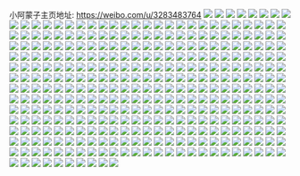小阿蒙子主页地址: https://weibo.com/u/3283483764 
![](https://wx4.sinaimg.cn/mw2000/c3b5fc74gy1h95cw5jalzj20u01407e3.jpg) 
![](https://wx4.sinaimg.cn/mw2000/c3b5fc74gy1h8nd0ggeprj23402c07wj.jpg) 
![](https://wx4.sinaimg.cn/mw2000/c3b5fc74gy1h8nd0i4v6vj23402c0npe.jpg) 
![](https://wx4.sinaimg.cn/mw2000/c3b5fc74gy1h7pniyn1p0j21400u049x.jpg) 
![](https://wx4.sinaimg.cn/mw2000/c3b5fc74gy1h7pnizhortj21400u0q9z.jpg) 
![](https://wx4.sinaimg.cn/mw2000/c3b5fc74gy1h7pnj07nvzj21400u0qak.jpg) 
![](https://wx4.sinaimg.cn/mw2000/c3b5fc74gy1h7pnj1kkmoj20u0140q9y.jpg) 
![](https://wx4.sinaimg.cn/mw2000/c3b5fc74gy1h7pnj284xoj21400u0tej.jpg) 
![](https://wx4.sinaimg.cn/mw2000/c3b5fc74gy1h7pnj2txwuj21400u0wkz.jpg) 
![](https://wx4.sinaimg.cn/mw2000/c3b5fc74gy1h7pnj3hgcfj21400u00yx.jpg) 
![](https://wx4.sinaimg.cn/mw2000/c3b5fc74gy1h7pnj46kcqj21400u0dmj.jpg) 
![](https://wx4.sinaimg.cn/mw2000/c3b5fc74gy1h7pnj4xolhj20u014048a.jpg) 
![](https://wx4.sinaimg.cn/mw2000/c3b5fc74gy1gyrdhynlhbj22c02c0b2a.jpg) 
![](https://wx4.sinaimg.cn/mw2000/c3b5fc74gy1gyrdi0s96vj22bs2bs4qq.jpg) 
![](https://wx4.sinaimg.cn/mw2000/003Ada7ygy1gvkudmrw0aj61920u07cv02.jpg) 
![](https://wx4.sinaimg.cn/mw2000/003Ada7ygy1gvkudnd9a6j60u0194wq502.jpg) 
![](https://wx4.sinaimg.cn/mw2000/003Ada7ygy1gvkudoc2uyj61940u0dvn02.jpg) 
![](https://wx4.sinaimg.cn/mw2000/003Ada7ygy1gvkudnsw44j61940u0n4y02.jpg) 
![](https://wx4.sinaimg.cn/mw2000/003Ada7ygy1gvkudoqc3pj60u0194agg02.jpg) 
![](https://wx4.sinaimg.cn/mw2000/003Ada7ygy1gvkudlxdskj60u0194ti902.jpg) 
![](https://wx4.sinaimg.cn/mw2000/003Ada7ygy1gvkudp2ycgj61920u011y02.jpg) 
![](https://wx4.sinaimg.cn/mw2000/003Ada7ygy1gvkudpkxuyj60u01a414i02.jpg) 
![](https://wx4.sinaimg.cn/mw2000/003Ada7ygy1gvkudq164uj60u019210o02.jpg) 
![](https://wx4.sinaimg.cn/mw2000/003Ada7ygy1guw83mrw5zj62c02c04qq02.jpg) 
![](https://wx4.sinaimg.cn/mw2000/003Ada7ygy1guw83okon0j62c02c0x6p02.jpg) 
![](https://wx4.sinaimg.cn/mw2000/003Ada7ygy1guw83qbcnuj62c02c04qq02.jpg) 
![](https://wx4.sinaimg.cn/mw2000/003Ada7ygy1guw83rvr05j62c02c01ky02.jpg) 
![](https://wx4.sinaimg.cn/mw2000/c3b5fc74gy1grzlgkqmnjj23402c0x6p.jpg) 
![](https://wx4.sinaimg.cn/mw2000/c3b5fc74gy1gqp6ca1ifuj20tz0nstbe.jpg) 
![](https://wx4.sinaimg.cn/mw2000/c3b5fc74gy1gp91kvagmoj20mu0ve4an.jpg) 
![](https://wx4.sinaimg.cn/mw2000/c3b5fc74ly1gosnx53eq7j22c02c0b29.jpg) 
![](https://wx4.sinaimg.cn/mw2000/c3b5fc74ly1gosnx8039mj22c02c0e81.jpg) 
![](https://wx4.sinaimg.cn/mw2000/c3b5fc74ly1gosnx9j5w5j22c02c07wh.jpg) 
![](https://wx4.sinaimg.cn/mw2000/c3b5fc74ly1gorxivcitgj21sc2dskjm.jpg) 
![](https://wx4.sinaimg.cn/mw2000/c3b5fc74ly1gorxitxs17j22ds1scqv5.jpg) 
![](https://wx4.sinaimg.cn/mw2000/c3b5fc74ly1gob5wirbb8j20u01400wi.jpg) 
![](https://wx4.sinaimg.cn/mw2000/c3b5fc74ly1gob5wjj49wj20u0140tg6.jpg) 
![](https://wx4.sinaimg.cn/mw2000/c3b5fc74ly1goah04zz1bj21o02801kx.jpg) 
![](https://wx4.sinaimg.cn/mw2000/c3b5fc74ly1gkoruspytzj22c02c04qp.jpg) 
![](https://wx4.sinaimg.cn/mw2000/c3b5fc74ly1gknwn2pwqdj22c0340b29.jpg) 
![](https://wx4.sinaimg.cn/mw2000/c3b5fc74ly1gknwn4xkbij22c0340e81.jpg) 
![](https://wx4.sinaimg.cn/mw2000/c3b5fc74ly1gknwn0ww24j22c02c07wh.jpg) 
![](https://wx4.sinaimg.cn/mw2000/c3b5fc74ly1gknwn6spfrj22c02c0hc6.jpg) 
![](https://wx4.sinaimg.cn/mw2000/c3b5fc74ly1gjw7dhm78oj20u013znby.jpg) 
![](https://wx4.sinaimg.cn/mw2000/c3b5fc74ly1gjw7dimppuj20u013zgym.jpg) 
![](https://wx4.sinaimg.cn/mw2000/c3b5fc74ly1gjw7dkeqf2j20u013zar3.jpg) 
![](https://wx4.sinaimg.cn/mw2000/c3b5fc74ly1gjw7dlmzrfj20u0140wr6.jpg) 
![](https://wx4.sinaimg.cn/mw2000/c3b5fc74ly1gjw7dnjqcyj20u0140qny.jpg) 
![](https://wx4.sinaimg.cn/mw2000/c3b5fc74ly1gjw7dgmkgej20u0140dts.jpg) 
![](https://wx4.sinaimg.cn/mw2000/c3b5fc74gy1gjv3bya636j20u00p6tgo.jpg) 
![](https://wx4.sinaimg.cn/mw2000/c3b5fc74gy1gjv3byvmazj20qo0vfahf.jpg) 
![](https://wx4.sinaimg.cn/mw2000/c3b5fc74gy1gjv3bzoagyj20qo0v246v.jpg) 
![](https://wx4.sinaimg.cn/mw2000/c3b5fc74gy1gjv3bxkjjcj20tk0zjnao.jpg) 
![](https://wx4.sinaimg.cn/mw2000/c3b5fc74gy1gjv3c0ped3j20u00ztwpo.jpg) 
![](https://wx4.sinaimg.cn/mw2000/c3b5fc74gy1gjv3c1miluj20r00m4jxn.jpg) 
![](https://wx4.sinaimg.cn/mw2000/c3b5fc74gy1gjv3c2a8ddj20tz0i377t.jpg) 
![](https://wx4.sinaimg.cn/mw2000/c3b5fc74gy1gjv3c38syfj20u00u0do5.jpg) 
![](https://wx4.sinaimg.cn/mw2000/c3b5fc74gy1gjv3c4bop9j20u014017p.jpg) 
![](https://wx4.sinaimg.cn/mw2000/c3b5fc74ly1gjtz6bn8z9j20rs26fkjl.jpg) 
![](https://wx4.sinaimg.cn/mw2000/c3b5fc74ly1gjtz6cxoj4j20rs1xge81.jpg) 
![](https://wx4.sinaimg.cn/mw2000/c3b5fc74ly1gjtz6e9fpkj20rs2tvnpd.jpg) 
![](https://wx4.sinaimg.cn/mw2000/c3b5fc74ly1gjtz6gpo4ij20g0340e81.jpg) 
![](https://wx4.sinaimg.cn/mw2000/c3b5fc74ly1gjtz6a6ar1j23402c0e86.jpg) 
![](https://wx4.sinaimg.cn/mw2000/c3b5fc74ly1gjtz6l98yvj21o0280hdu.jpg) 
![](https://wx4.sinaimg.cn/mw2000/c3b5fc74ly1gjtz6muvjcj21ju1ple81.jpg) 
![](https://wx4.sinaimg.cn/mw2000/c3b5fc74ly1gjtz6q0gdtj22c02c0b2c.jpg) 
![](https://wx4.sinaimg.cn/mw2000/c3b5fc74ly1gjtz6uxwpvj23402c07wl.jpg) 
![](https://wx4.sinaimg.cn/mw2000/c3b5fc74ly1gjtz6wvrroj23402c0hdt.jpg) 
![](https://wx4.sinaimg.cn/mw2000/c3b5fc74ly1gjhz0kfoagj22c02c0npe.jpg) 
![](https://wx4.sinaimg.cn/mw2000/c3b5fc74ly1gjhz0m0a9xj23402c0hdv.jpg) 
![](https://wx4.sinaimg.cn/mw2000/c3b5fc74ly1gjhz0nrw5fj23402c0b2a.jpg) 
![](https://wx4.sinaimg.cn/mw2000/c3b5fc74ly1gjhz0iwrjhj22c02c07wh.jpg) 
![](https://wx4.sinaimg.cn/mw2000/c3b5fc74ly1gihatwvr7vj20rs3d7hdt.jpg) 
![](https://wx4.sinaimg.cn/mw2000/c3b5fc74ly1gihatvrvfvj20rs2w6kjl.jpg) 
![](https://wx4.sinaimg.cn/mw2000/c3b5fc74ly1gig3qya1vzj22c02c0u0y.jpg) 
![](https://wx4.sinaimg.cn/mw2000/c3b5fc74ly1gig3qvrtacj22c0340hdx.jpg) 
![](https://wx4.sinaimg.cn/mw2000/c3b5fc74ly1gig3qywsi3j20xq0u0nfh.jpg) 
![](https://wx4.sinaimg.cn/mw2000/c3b5fc74ly1gig3qztnq1j22c02c01kx.jpg) 
![](https://wx4.sinaimg.cn/mw2000/c3b5fc74ly1gig3r1q89dj23402c0kjn.jpg) 
![](https://wx4.sinaimg.cn/mw2000/c3b5fc74ly1gig3r3faqbj23402c0hdv.jpg) 
![](https://wx4.sinaimg.cn/mw2000/c3b5fc74ly1gig3ca4i8kj20rl0w2gv0.jpg) 
![](https://wx4.sinaimg.cn/mw2000/c3b5fc74ly1gig3calntrj20uw0lodnx.jpg) 
![](https://wx4.sinaimg.cn/mw2000/c3b5fc74ly1gig3c9qziuj20sm0tdn4h.jpg) 
![](https://wx4.sinaimg.cn/mw2000/c3b5fc74ly1gig3cc4pr6j22c02c04qp.jpg) 
![](https://wx4.sinaimg.cn/mw2000/c3b5fc74gy1gi972ovd8mj20u00u011e.jpg) 
![](https://wx4.sinaimg.cn/mw2000/c3b5fc74gy1gi972pu5r0j20u00u0dn7.jpg) 
![](https://wx4.sinaimg.cn/mw2000/c3b5fc74gy1gi972qgcqkj20u00u0qd9.jpg) 
![](https://wx4.sinaimg.cn/mw2000/c3b5fc74gy1gi972r709nj20u0140dz5.jpg) 
![](https://wx4.sinaimg.cn/mw2000/c3b5fc74gy1gi972rquwbj20u0140dn3.jpg) 
![](https://wx4.sinaimg.cn/mw2000/c3b5fc74gy1gi972s9grpj21400u0nb2.jpg) 
![](https://wx4.sinaimg.cn/mw2000/c3b5fc74gy1gi972t31apj20u0140k35.jpg) 
![](https://wx4.sinaimg.cn/mw2000/c3b5fc74gy1gi972ny3utj20u00u044e.jpg) 
![](https://wx4.sinaimg.cn/mw2000/c3b5fc74gy1gi972tugj3j20u01404bf.jpg) 
![](https://wx4.sinaimg.cn/mw2000/c3b5fc74ly1gi40061f10j22c02c07wi.jpg) 
![](https://wx4.sinaimg.cn/mw2000/c3b5fc74ly1gi3hofalh7j20u00zvdn4.jpg) 
![](https://wx4.sinaimg.cn/mw2000/c3b5fc74ly1gi3hofor4yj20u00ztk0e.jpg) 
![](https://wx4.sinaimg.cn/mw2000/c3b5fc74ly1gi3hog3s9hj21400u0jyq.jpg) 
![](https://wx4.sinaimg.cn/mw2000/c3b5fc74ly1gi3hoctxpjj23402c07wi.jpg) 
![](https://wx4.sinaimg.cn/mw2000/c3b5fc74ly1gi3hojalzsj22yo1o0x6p.jpg) 
![](https://wx4.sinaimg.cn/mw2000/c3b5fc74ly1gi3hoha4wij20u0106dq4.jpg) 
![](https://wx4.sinaimg.cn/mw2000/c3b5fc74ly1gi3hot1t3rj21o01o0npd.jpg) 
![](https://wx4.sinaimg.cn/mw2000/c3b5fc74ly1gi3hotl6ftj20td0o5ag3.jpg) 
![](https://wx4.sinaimg.cn/mw2000/c3b5fc74ly1gi3hos0sf8j20u00q17ax.jpg) 
![](https://wx4.sinaimg.cn/mw2000/c3b5fc74ly1ggt0m181xaj20u00u010i.jpg) 
![](https://wx4.sinaimg.cn/mw2000/c3b5fc74ly1ggt0m0p630j20u00u0qa1.jpg) 
![](https://wx4.sinaimg.cn/mw2000/c3b5fc74ly1gfyljqtx5oj22c02c04qp.jpg) 
![](https://wx4.sinaimg.cn/mw2000/c3b5fc74ly1gfyljt1274j22c02c0x6p.jpg) 
![](https://wx4.sinaimg.cn/mw2000/c3b5fc74ly1gfyljtuu53j216o1kw7wh.jpg) 
![](https://wx4.sinaimg.cn/mw2000/c3b5fc74ly1gfyljpeg9gj22c02c07s1.jpg) 
![](https://wx4.sinaimg.cn/mw2000/c3b5fc74ly1gfs7q1ciraj22c02c01kz.jpg) 
![](https://wx4.sinaimg.cn/mw2000/c3b5fc74ly1gfs7pzp7cnj22c02c0qv6.jpg) 
![](https://wx4.sinaimg.cn/mw2000/c3b5fc74ly1gevwdpv45jj22c02c0b2a.jpg) 
![](https://wx4.sinaimg.cn/mw2000/c3b5fc74ly1gevwdxa890j21kw16ob29.jpg) 
![](https://wx4.sinaimg.cn/mw2000/c3b5fc74ly1gei2e4isp3j23402c07wj.jpg) 
![](https://wx4.sinaimg.cn/mw2000/c3b5fc74gy1geekb460nfj21400u0gta.jpg) 
![](https://wx4.sinaimg.cn/mw2000/c3b5fc74gy1geekbz35i8j21400u00x1.jpg) 
![](https://wx4.sinaimg.cn/mw2000/c3b5fc74gy1geekc0b9oxj20u00u0n5o.jpg) 
![](https://wx4.sinaimg.cn/mw2000/c3b5fc74gy1geekc18qemj21400u0ae7.jpg) 
![](https://wx4.sinaimg.cn/mw2000/c3b5fc74gy1geekc33qd9j20u0140qgh.jpg) 
![](https://wx4.sinaimg.cn/mw2000/c3b5fc74gy1geekc4p7abj21400u0alv.jpg) 
![](https://wx4.sinaimg.cn/mw2000/c3b5fc74ly1ge44ai33mjj216o1kw7wh.jpg) 
![](https://wx4.sinaimg.cn/mw2000/c3b5fc74ly1ge44ahdwg8j216o1kw7wh.jpg) 
![](https://wx4.sinaimg.cn/mw2000/c3b5fc74ly1ge44aj7w3tj216o1kw4qp.jpg) 
![](https://wx4.sinaimg.cn/mw2000/c3b5fc74ly1gcjavmur2yj22c0340x6q.jpg) 
![](https://wx4.sinaimg.cn/mw2000/c3b5fc74gy1gca4cwgz86j20u00u0wo0.jpg) 
![](https://wx4.sinaimg.cn/mw2000/c3b5fc74gy1gbyip32t4uj22c02c0qv5.jpg) 
![](https://wx4.sinaimg.cn/mw2000/c3b5fc74gy1gbyip5g089j22c02c0b29.jpg) 
![](https://wx4.sinaimg.cn/mw2000/c3b5fc74gy1gbwxgk76xrj21o0280npe.jpg) 
![](https://wx4.sinaimg.cn/mw2000/c3b5fc74gy1gbd6iyzt81j23402c0kjn.jpg) 
![](https://wx4.sinaimg.cn/mw2000/c3b5fc74ly1gaxjvjpo3jj22c02c07wj.jpg) 
![](https://wx4.sinaimg.cn/mw2000/c3b5fc74ly1gau0jwovdij20u00u0qfi.jpg) 
![](https://wx4.sinaimg.cn/mw2000/c3b5fc74ly1gabj3tyy4pj21o01o0qv5.jpg) 
![](https://wx4.sinaimg.cn/mw2000/c3b5fc74ly1g95samlxo2j22c02c04qp.jpg) 
![](https://wx4.sinaimg.cn/mw2000/c3b5fc74ly1g95saiy6ykj22c03401ky.jpg) 
![](https://wx4.sinaimg.cn/mw2000/c3b5fc74ly1g8v3b4elpaj22c0340e82.jpg) 
![](https://wx4.sinaimg.cn/mw2000/c3b5fc74ly1g8gpuoo9apj22c03401ky.jpg) 
![](https://wx4.sinaimg.cn/mw2000/c3b5fc74ly1g8gpuq5kjzj22c0340npd.jpg) 
![](https://wx4.sinaimg.cn/mw2000/c3b5fc74ly1g8gpurcwbij22c0340e82.jpg) 
![](https://wx4.sinaimg.cn/mw2000/c3b5fc74ly1g8gpuvu5zxj22c0340qv6.jpg) 
![](https://wx4.sinaimg.cn/mw2000/c3b5fc74ly1g8gpumhbv0j22c03407wi.jpg) 
![](https://wx4.sinaimg.cn/mw2000/c3b5fc74ly1g8gpuwy6ryj22c0340b29.jpg) 
![](https://wx4.sinaimg.cn/mw2000/c3b5fc74ly1g860h3l756j21f01w0wxn.jpg) 
![](https://wx4.sinaimg.cn/mw2000/c3b5fc74ly1g805yjc72yj22c03404qr.jpg) 
![](https://wx4.sinaimg.cn/mw2000/c3b5fc74ly1g7sxvwvu9uj22zf20lhdu.jpg) 
![](https://wx4.sinaimg.cn/mw2000/c3b5fc74ly1g7sxvzdpjmj22c02c07wi.jpg) 
![](https://wx4.sinaimg.cn/mw2000/c3b5fc74ly1g72dhugeu0j20y90lyqa9.jpg) 
![](https://wx4.sinaimg.cn/mw2000/c3b5fc74ly1g72dhusjyxj20u011eqbx.jpg) 
![](https://wx4.sinaimg.cn/mw2000/c3b5fc74ly1g72dhu7e5ij20yi0lcdll.jpg) 
![](https://wx4.sinaimg.cn/mw2000/c3b5fc74ly1g72dhv2j3ej20u0102adu.jpg) 
![](https://wx4.sinaimg.cn/mw2000/c3b5fc74ly1g72dhtthhkj20u0100dor.jpg) 
![](https://wx4.sinaimg.cn/mw2000/c3b5fc74ly1g72dhvb8fuj20u010cjxt.jpg) 
![](https://wx4.sinaimg.cn/mw2000/c3b5fc74ly1g6fsgfpwfxj22c02c04qq.jpg) 
![](https://wx4.sinaimg.cn/mw2000/c3b5fc74ly1g6fsgijuhoj22c02c0kjm.jpg) 
![](https://wx4.sinaimg.cn/mw2000/c3b5fc74ly1g6fsgl3hwuj22c02c0kjm.jpg) 
![](https://wx4.sinaimg.cn/mw2000/c3b5fc74ly1g6fsgnnu83j22c02c0qv6.jpg) 
![](https://wx4.sinaimg.cn/mw2000/c3b5fc74ly1g6fsgsydmgj22c02c0x6q.jpg) 
![](https://wx4.sinaimg.cn/mw2000/c3b5fc74ly1g6fsgtuya6j20rs1jkatf.jpg) 
![](https://wx4.sinaimg.cn/mw2000/c3b5fc74ly1g6fsgpw7wqj22c02c04qq.jpg) 
![](https://wx4.sinaimg.cn/mw2000/c3b5fc74ly1g6fsguhbqpj20rs11l17q.jpg) 
![](https://wx4.sinaimg.cn/mw2000/c3b5fc74ly1g6fsgx0hx8j22c02c0kjm.jpg) 
![](https://wx4.sinaimg.cn/mw2000/c3b5fc74ly1g6c6uq06bdj20u0140n5d.jpg) 
![](https://wx4.sinaimg.cn/mw2000/c3b5fc74ly1g6c6uv71y2j20u0140q7i.jpg) 
![](https://wx4.sinaimg.cn/mw2000/c3b5fc74ly1g6c6ujmij7j20u00u0n1y.jpg) 
![](https://wx4.sinaimg.cn/mw2000/c3b5fc74ly1g6c6v2qu0uj20u0140grt.jpg) 
![](https://wx4.sinaimg.cn/mw2000/c3b5fc74ly1g6c6vufn7fj20u0140qes.jpg) 
![](https://wx4.sinaimg.cn/mw2000/c3b5fc74ly1g6c6w1c398j20u00u0n1u.jpg) 
![](https://wx4.sinaimg.cn/mw2000/c3b5fc74ly1g687rl06u4j22c02c0npd.jpg) 
![](https://wx4.sinaimg.cn/mw2000/c3b5fc74ly1g5m997y3tqj22c02c0e82.jpg) 
![](https://wx4.sinaimg.cn/mw2000/c3b5fc74ly1g54a0e1zy7j23402c0hdt.jpg) 
![](https://wx4.sinaimg.cn/mw2000/c3b5fc74gy1g4hv8agwpgj21400u013z.jpg) 
![](https://wx4.sinaimg.cn/mw2000/c3b5fc74ly1g3sxxhjyr5j21400u04ad.jpg) 
![](https://wx4.sinaimg.cn/mw2000/c3b5fc74ly1g3m3o8g7q2j20sg0sgdj7.jpg) 
![](https://wx4.sinaimg.cn/mw2000/c3b5fc74ly1g0mjnaj94pj218g0xa484.jpg) 
![](https://wx4.sinaimg.cn/mw2000/c3b5fc74ly1g0k0pqi6h1j22c02c0b2a.jpg) 
![](https://wx4.sinaimg.cn/mw2000/c3b5fc74gy1fzvfld73gzj20xc18e1ky.jpg) 
![](https://wx4.sinaimg.cn/mw2000/c3b5fc74ly1fzdcjywxkyj21f01w0u0z.jpg) 
![](https://wx4.sinaimg.cn/mw2000/c3b5fc74ly1fzdck2flmtj22c03401ky.jpg) 
![](https://wx4.sinaimg.cn/mw2000/c3b5fc74ly1fzdck6dld3j22c0340kjm.jpg) 
![](https://wx4.sinaimg.cn/mw2000/c3b5fc74ly1fzdcka7t4wj22c0340b2a.jpg) 
![](https://wx4.sinaimg.cn/mw2000/c3b5fc74ly1fyzdqlsgvqj23402c0qv6.jpg) 
![](https://wx4.sinaimg.cn/mw2000/c3b5fc74ly1fyx5bop6eoj20qo0zkjyv.jpg) 
![](https://wx4.sinaimg.cn/mw2000/c3b5fc74ly1fyke3pdp92j20zk0qoaj0.jpg) 
![](https://wx4.sinaimg.cn/mw2000/c3b5fc74ly1fyke3qcs94j212h0qogxo.jpg) 
![](https://wx4.sinaimg.cn/mw2000/c3b5fc74ly1fyke3oq2arj20vo0qoajv.jpg) 
![](https://wx4.sinaimg.cn/mw2000/c3b5fc74ly1fyke3r31ilj20zk0qogtn.jpg) 
![](https://wx4.sinaimg.cn/mw2000/c3b5fc74ly1fyke3rpawfj20zk0qo7cd.jpg) 
![](https://wx4.sinaimg.cn/mw2000/c3b5fc74ly1fyke3secpzj218l0qodss.jpg) 
![](https://wx4.sinaimg.cn/mw2000/c3b5fc74ly1fyi39shsshj20px0hl41e.jpg) 
![](https://wx4.sinaimg.cn/mw2000/c3b5fc74ly1fyi39ss3bzj20k00ceac2.jpg) 
![](https://wx4.sinaimg.cn/mw2000/c3b5fc74ly1fyi39t2elbj20jt0bq40f.jpg) 
![](https://wx4.sinaimg.cn/mw2000/c3b5fc74ly1fyi39tf6brj20qo0qoq6d.jpg) 
![](https://wx4.sinaimg.cn/mw2000/c3b5fc74ly1fyi39uv07yj20zk0qo7hw.jpg) 
![](https://wx4.sinaimg.cn/mw2000/c3b5fc74ly1fyi39tzjs0j20qo0qowjq.jpg) 
![](https://wx4.sinaimg.cn/mw2000/c3b5fc74ly1fyi39s6hffj20h80cwabj.jpg) 
![](https://wx4.sinaimg.cn/mw2000/c3b5fc74ly1fyi39w253ij20zk0qo12g.jpg) 
![](https://wx4.sinaimg.cn/mw2000/c3b5fc74ly1fyi39wslrmj20k00cetdu.jpg) 
![](https://wx4.sinaimg.cn/mw2000/c3b5fc74ly1fyhtaw73d0j20zk0qowl6.jpg) 
![](https://wx4.sinaimg.cn/mw2000/c3b5fc74ly1fyhtaxl9n0j20zk0qo46w.jpg) 
![](https://wx4.sinaimg.cn/mw2000/c3b5fc74ly1fyhtb067m8j20qo0ziq9w.jpg) 
![](https://wx4.sinaimg.cn/mw2000/c3b5fc74ly1fyhtay9xxgj20zk0qoahy.jpg) 
![](https://wx4.sinaimg.cn/mw2000/c3b5fc74ly1fyhtayutvsj20qo0zkgrp.jpg) 
![](https://wx4.sinaimg.cn/mw2000/c3b5fc74ly1fyhtavitv5j20zk0qoqai.jpg) 
![](https://wx4.sinaimg.cn/mw2000/c3b5fc74ly1fyhtazg1ezj20zk0qowl2.jpg) 
![](https://wx4.sinaimg.cn/mw2000/c3b5fc74ly1fyhtawv2lfj20zk0qoaeu.jpg) 
![](https://wx4.sinaimg.cn/mw2000/c3b5fc74ly1fyhtb0qri4j20qo0qogsc.jpg) 
![](https://wx4.sinaimg.cn/mw2000/c3b5fc74ly1fyem3j3no2j21f01w0qv5.jpg) 
![](https://wx4.sinaimg.cn/mw2000/c3b5fc74ly1fy9um36n1cj21f31w0b2b.jpg) 
![](https://wx4.sinaimg.cn/mw2000/c3b5fc74ly1fy7udm1v7dj22c0340e82.jpg) 
![](https://wx4.sinaimg.cn/mw2000/c3b5fc74ly1fy093b38xbj22c0340qv5.jpg) 
![](https://wx4.sinaimg.cn/mw2000/c3b5fc74ly1fy093dt6otj21f31w0npf.jpg) 
![](https://wx4.sinaimg.cn/mw2000/c3b5fc74ly1fy093cugsmj22c0340qv6.jpg) 
![](https://wx4.sinaimg.cn/mw2000/c3b5fc74ly1fy093f1cwnj22c0340kjl.jpg) 
![](https://wx4.sinaimg.cn/mw2000/c3b5fc74ly1fy093fqncrj21o02804qp.jpg) 
![](https://wx4.sinaimg.cn/mw2000/c3b5fc74ly1fy093gqvu7j21f31w0u0z.jpg) 
![](https://wx4.sinaimg.cn/mw2000/c3b5fc74ly1fxqde7vqfnj22c0340b2a.jpg) 
![](https://wx4.sinaimg.cn/mw2000/c3b5fc74ly1fxp70d91glj212l0qoq83.jpg) 
![](https://wx4.sinaimg.cn/mw2000/c3b5fc74ly1fxp70e8emfj20qo0zk437.jpg) 
![](https://wx4.sinaimg.cn/mw2000/c3b5fc74ly1fxp70f7y3wj20qo0zk7aj.jpg) 
![](https://wx4.sinaimg.cn/mw2000/c3b5fc74ly1fxp70g4z3aj20zk0qoahz.jpg) 
![](https://wx4.sinaimg.cn/mw2000/c3b5fc74ly1fxp70jc42pj22rz0qodz3.jpg) 
![](https://wx4.sinaimg.cn/mw2000/c3b5fc74ly1fxp70kbrwoj20zk0qoq8o.jpg) 
![](https://wx4.sinaimg.cn/mw2000/c3b5fc74ly1fxp70lbbvnj20qo0zkafp.jpg) 
![](https://wx4.sinaimg.cn/mw2000/c3b5fc74ly1fxp70m2yk4j20zk0qon3b.jpg) 
![](https://wx4.sinaimg.cn/mw2000/c3b5fc74ly1fxp70cbhp9j20qo0zkk2d.jpg) 
![](https://wx4.sinaimg.cn/mw2000/c3b5fc74ly1fxk91nbgcoj20go0m8mz7.jpg) 
![](https://wx4.sinaimg.cn/mw2000/c3b5fc74ly1fxk91o9dntj22c02c04qp.jpg) 
![](https://wx4.sinaimg.cn/mw2000/c3b5fc74ly1fxk91psi0oj22c0340e81.jpg) 
![](https://wx4.sinaimg.cn/mw2000/c3b5fc74ly1fxk91ryq2sj22c03401kx.jpg) 
![](https://wx4.sinaimg.cn/mw2000/c3b5fc74ly1fxk91tej56j22c0340ayq.jpg) 
![](https://wx4.sinaimg.cn/mw2000/c3b5fc74ly1fxk91n3fp1j20u013ywhm.jpg) 
![](https://wx4.sinaimg.cn/mw2000/c3b5fc74ly1fx0ldbid5rj22c02c0k1k.jpg) 
![](https://wx4.sinaimg.cn/mw2000/c3b5fc74ly1fwrtdpf7l2j20k00ivthv.jpg) 
![](https://wx4.sinaimg.cn/mw2000/c3b5fc74ly1fwrtdqmpcej20k00pptko.jpg) 
![](https://wx4.sinaimg.cn/mw2000/c3b5fc74ly1fwrtdodyphj20jx0hp449.jpg) 
![](https://wx4.sinaimg.cn/mw2000/c3b5fc74ly1fwrte0j61ij21o0280x6r.jpg) 
![](https://wx4.sinaimg.cn/mw2000/c3b5fc74ly1fwrte17bk8j20j30hl44r.jpg) 
![](https://wx4.sinaimg.cn/mw2000/c3b5fc74ly1fwrtdtdocuj21o01p07wh.jpg) 
![](https://wx4.sinaimg.cn/mw2000/c3b5fc74ly1fwrte393n7j21o0280b2a.jpg) 
![](https://wx4.sinaimg.cn/mw2000/c3b5fc74ly1fwrte9wp0yj20k00isaep.jpg) 
![](https://wx4.sinaimg.cn/mw2000/c3b5fc74ly1fwrte90dktj21o027vqv8.jpg) 
![](https://wx4.sinaimg.cn/mw2000/c3b5fc74ly1fwpevwty2qj20k00pndll.jpg) 
![](https://wx4.sinaimg.cn/mw2000/c3b5fc74ly1fwpevwhrgij20in0o979g.jpg) 
![](https://wx4.sinaimg.cn/mw2000/c3b5fc74ly1fwpevwzt67j20gi0ccwhe.jpg) 
![](https://wx4.sinaimg.cn/mw2000/c3b5fc74ly1fwpevx5wchj20k00iuwiy.jpg) 
![](https://wx4.sinaimg.cn/mw2000/c3b5fc74ly1fwpevxf6c4j20k00j6wi0.jpg) 
![](https://wx4.sinaimg.cn/mw2000/c3b5fc74ly1fwpevzi9f3j23402c01kx.jpg) 
![](https://wx4.sinaimg.cn/mw2000/c3b5fc74ly1fwpew2owhzj22c03407wi.jpg) 
![](https://wx4.sinaimg.cn/mw2000/c3b5fc74ly1fwpew36v0wj20k00j3wi6.jpg) 
![](https://wx4.sinaimg.cn/mw2000/c3b5fc74ly1fwpew58i42j23402c01jy.jpg) 
![](https://wx4.sinaimg.cn/mw2000/c3b5fc74ly1fwi23kabx8j23402c0b2c.jpg) 
![](https://wx4.sinaimg.cn/mw2000/c3b5fc74ly1fwi23nhqi5j21f31y4hdx.jpg) 
![](https://wx4.sinaimg.cn/mw2000/c3b5fc74ly1fwi23p9djdj23402c0e83.jpg) 
![](https://wx4.sinaimg.cn/mw2000/c3b5fc74ly1fwi23rj4yhj21f31wmhdx.jpg) 
![](https://wx4.sinaimg.cn/mw2000/c3b5fc74ly1fwi23g8035j21o027vb2c.jpg) 
![](https://wx4.sinaimg.cn/mw2000/c3b5fc74ly1fwi23siiqkj21o027v7wh.jpg) 
![](https://wx4.sinaimg.cn/mw2000/c3b5fc74ly1fwi23wu0pyj21f31wee85.jpg) 
![](https://wx4.sinaimg.cn/mw2000/c3b5fc74ly1fwi23ukjuij23402c0u10.jpg) 
![](https://wx4.sinaimg.cn/mw2000/c3b5fc74ly1fwi23icy2pj21f31wge85.jpg) 
![](https://wx4.sinaimg.cn/mw2000/c3b5fc74ly1fwa8gk9hb2j21iv0qo48p.jpg) 
![](https://wx4.sinaimg.cn/mw2000/c3b5fc74ly1fwa8gmm4zhj20qo0zk0zp.jpg) 
![](https://wx4.sinaimg.cn/mw2000/c3b5fc74ly1fwa8glkb5jj20qo0zk7bk.jpg) 
![](https://wx4.sinaimg.cn/mw2000/c3b5fc74ly1fwa8gnohbwj20qo0zjgwo.jpg) 
![](https://wx4.sinaimg.cn/mw2000/c3b5fc74ly1fwa8gj8p2wj20zk0qo47v.jpg) 
![](https://wx4.sinaimg.cn/mw2000/c3b5fc74ly1fwa8gokgf3j20zk0qojz9.jpg) 
![](https://wx4.sinaimg.cn/mw2000/c3b5fc74ly1fwa8gplv1yj20qo0zk113.jpg) 
![](https://wx4.sinaimg.cn/mw2000/c3b5fc74ly1fwa8gr9hq3j20zk0qoajp.jpg) 
![](https://wx4.sinaimg.cn/mw2000/c3b5fc74ly1fwa8gsfbjpj20qo0qon4z.jpg) 
![](https://wx4.sinaimg.cn/mw2000/c3b5fc74ly1fw81wvd6zkj20k00qon6q.jpg) 
![](https://wx4.sinaimg.cn/mw2000/c3b5fc74ly1fw1r220cu9j20v61jfkak.jpg) 
![](https://wx4.sinaimg.cn/mw2000/c3b5fc74gy1fvyy9k5z6cj21o027v7wh.jpg) 
![](https://wx4.sinaimg.cn/mw2000/c3b5fc74ly1fvly6i937aj20zk0qo442.jpg) 
![](https://wx4.sinaimg.cn/mw2000/c3b5fc74ly1fvly6jb8bqj20zk0qogu4.jpg) 
![](https://wx4.sinaimg.cn/mw2000/c3b5fc74ly1fvly6jyaopj20zk0qo43d.jpg) 
![](https://wx4.sinaimg.cn/mw2000/c3b5fc74ly1fvly6mi5syj20zk0qote3.jpg) 
![](https://wx4.sinaimg.cn/mw2000/c3b5fc74ly1fvly6nohznj20zk0qok1e.jpg) 
![](https://wx4.sinaimg.cn/mw2000/c3b5fc74ly1fvly6ol7jvj20qo0zkwnj.jpg) 
![](https://wx4.sinaimg.cn/mw2000/c3b5fc74ly1fvly6pm2o7j20zk0qok1l.jpg) 
![](https://wx4.sinaimg.cn/mw2000/c3b5fc74ly1fvly6qfyc9j20zk0qodnq.jpg) 
![](https://wx4.sinaimg.cn/mw2000/c3b5fc74ly1fvly735b3tj20zk0qowqo.jpg) 
![](https://wx4.sinaimg.cn/mw2000/c3b5fc74ly1fvkw15jjs3j20qo0zkq9z.jpg) 
![](https://wx4.sinaimg.cn/mw2000/c3b5fc74ly1fvkw188bq9j20qo0zkdld.jpg) 
![](https://wx4.sinaimg.cn/mw2000/c3b5fc74ly1fvkw1aakdwj20qo0zkwle.jpg) 
![](https://wx4.sinaimg.cn/mw2000/c3b5fc74ly1fvkw174jnhj20qo0zkq8y.jpg) 
![](https://wx4.sinaimg.cn/mw2000/c3b5fc74ly1fvkw1c3hwzj20qo0zkdog.jpg) 
![](https://wx4.sinaimg.cn/mw2000/c3b5fc74ly1fvkw1div6vj20qo0zk7fj.jpg) 
![](https://wx4.sinaimg.cn/mw2000/c3b5fc74ly1fvkw1eijomj20qo0zk7c5.jpg) 
![](https://wx4.sinaimg.cn/mw2000/c3b5fc74ly1fvkw1fdwlcj20qo0zkn72.jpg) 
![](https://wx4.sinaimg.cn/mw2000/c3b5fc74ly1fvkw1gb4nsj20qo0zkgsr.jpg) 
![](https://wx4.sinaimg.cn/mw2000/c3b5fc74ly1fvjtcztztzj23402c0u0y.jpg) 
![](https://wx4.sinaimg.cn/mw2000/c3b5fc74ly1fvjtcw0eajj23402c01ky.jpg) 
![](https://wx4.sinaimg.cn/mw2000/c3b5fc74ly1fvjtd20783j21hf1z4e81.jpg) 
![](https://wx4.sinaimg.cn/mw2000/c3b5fc74ly1fvjtjypntkj21f01w0b29.jpg) 
![](https://wx4.sinaimg.cn/mw2000/c3b5fc74ly1fvim0614i5j23402c0hdu.jpg) 
![](https://wx4.sinaimg.cn/mw2000/c3b5fc74ly1fv999q9p6ij20qo0zigt9.jpg) 
![](https://wx4.sinaimg.cn/mw2000/c3b5fc74ly1fv025ymf50j20qo0zin4h.jpg) 
![](https://wx4.sinaimg.cn/mw2000/c3b5fc74ly1fv027us92uj20qo0zin4u.jpg) 
![](https://wx4.sinaimg.cn/mw2000/c3b5fc74ly1ftugg5jjnqj21cf1sg1ky.jpg) 
![](https://wx4.sinaimg.cn/mw2000/c3b5fc74ly1fssbhu9ra1j21f21w0b2c.jpg) 
![](https://wx4.sinaimg.cn/mw2000/c3b5fc74ly1fssbhelyewj21hf1z4nnc.jpg) 
![](https://wx4.sinaimg.cn/mw2000/c3b5fc74gy1fsfevj8zn2j20qo0qownv.jpg) 
![](https://wx4.sinaimg.cn/mw2000/c3b5fc74gy1fsfevl6fazj20qo0qogvp.jpg) 
![](https://wx4.sinaimg.cn/mw2000/c3b5fc74gy1fsfevmy9uvj20qo0zijzh.jpg) 
![](https://wx4.sinaimg.cn/mw2000/c3b5fc74gy1fsfevh9cyfj20qo0qowi9.jpg) 
![](https://wx4.sinaimg.cn/mw2000/c3b5fc74gy1frres3fywpj20k00pkafc.jpg) 
![](https://wx4.sinaimg.cn/mw2000/c3b5fc74gy1frres50pe7j20zk0qotij.jpg) 
![](https://wx4.sinaimg.cn/mw2000/c3b5fc74gy1frres7zfhgj20zk0qoqct.jpg) 
![](https://wx4.sinaimg.cn/mw2000/c3b5fc74gy1frres9k6c4j20zk0qoq9j.jpg) 
![](https://wx4.sinaimg.cn/mw2000/c3b5fc74gy1frresau9huj20zk0qoaj4.jpg) 
![](https://wx4.sinaimg.cn/mw2000/c3b5fc74gy1frres29qm1j20qo0zkn6u.jpg) 
![](https://wx4.sinaimg.cn/mw2000/c3b5fc74gy1frresbqsssj20qo0ziwmj.jpg) 
![](https://wx4.sinaimg.cn/mw2000/c3b5fc74gy1frresczp2sj20qo0zkn4h.jpg) 
![](https://wx4.sinaimg.cn/mw2000/c3b5fc74gy1frreseecwhj20qo0zkwof.jpg) 
![](https://wx4.sinaimg.cn/mw2000/c3b5fc74ly1frd1tx0ew4j20zk0qon52.jpg) 
![](https://wx4.sinaimg.cn/mw2000/c3b5fc74ly1fqwbzgpifkj215o15mhdu.jpg) 
![](https://wx4.sinaimg.cn/mw2000/c3b5fc74ly1fqwbzob4jtj215o15mb2a.jpg) 
![](https://wx4.sinaimg.cn/mw2000/c3b5fc74ly1fqwbzrq4idj21w015d7wh.jpg) 
![](https://wx4.sinaimg.cn/mw2000/c3b5fc74ly1fqwc039bp0j21w01f01l1.jpg) 
![](https://wx4.sinaimg.cn/mw2000/c3b5fc74ly1fqwc05boicj23402c0wy2.jpg) 
![](https://wx4.sinaimg.cn/mw2000/c3b5fc74ly1fqwc07ccxxj215o15mapw.jpg) 
![](https://wx4.sinaimg.cn/mw2000/c3b5fc74ly1fqwc0dthmhj21w01f01l0.jpg) 
![](https://wx4.sinaimg.cn/mw2000/c3b5fc74ly1fqwbeqdronj23402c0x6q.jpg) 
![](https://wx4.sinaimg.cn/mw2000/c3b5fc74ly1fqwc0frz9aj21hg1z4npb.jpg) 
![](https://wx4.sinaimg.cn/mw2000/c3b5fc74ly1fqv03zfon9j23402c01l2.jpg) 
![](https://wx4.sinaimg.cn/mw2000/c3b5fc74ly1fqv03uzem2j23402c01kz.jpg) 
![](https://wx4.sinaimg.cn/mw2000/c3b5fc74ly1fqv0416wzmj21mx1d1qug.jpg) 
![](https://wx4.sinaimg.cn/mw2000/c3b5fc74ly1fqv04592npj23402c0e85.jpg) 
![](https://wx4.sinaimg.cn/mw2000/c3b5fc74ly1fqv0486n91j23402c0qv6.jpg) 
![](https://wx4.sinaimg.cn/mw2000/c3b5fc74ly1fqv04axb0xj21f31w0e83.jpg) 
![](https://wx4.sinaimg.cn/mw2000/c3b5fc74ly1fqv04cnl6zj22c0340u0x.jpg) 
![](https://wx4.sinaimg.cn/mw2000/c3b5fc74ly1fqv04exwdpj2340279qv6.jpg) 
![](https://wx4.sinaimg.cn/mw2000/c3b5fc74ly1fqv04gw9aej22ho1b61kx.jpg) 
![](https://wx4.sinaimg.cn/mw2000/c3b5fc74ly1fqsrlj07q4j21400u0dip.jpg) 
![](https://wx4.sinaimg.cn/mw2000/c3b5fc74ly1fqsrljlvf8j21400u0myy.jpg) 
![](https://wx4.sinaimg.cn/mw2000/c3b5fc74ly1fqsrli45nej21400u078y.jpg) 
![](https://wx4.sinaimg.cn/mw2000/c3b5fc74ly1fqsrljz35yj21400u0aek.jpg) 
![](https://wx4.sinaimg.cn/mw2000/c3b5fc74ly1fqs45fixntj21cf1cf4gd.jpg) 
![](https://wx4.sinaimg.cn/mw2000/c3b5fc74ly1fq7g96ya7dj20rs15ob29.jpg) 
![](https://wx4.sinaimg.cn/mw2000/c3b5fc74ly1fptj8eazioj20qo0qo14d.jpg) 
![](https://wx4.sinaimg.cn/mw2000/c3b5fc74ly1fptj8fa9srj20qo0qoaj9.jpg) 
![](https://wx4.sinaimg.cn/mw2000/c3b5fc74ly1fptj8gfwquj20qo0qodm5.jpg) 
![](https://wx4.sinaimg.cn/mw2000/c3b5fc74ly1fptj8hd9bnj20qo0qodqq.jpg) 
![](https://wx4.sinaimg.cn/mw2000/c3b5fc74ly1fptj8dfkucj20qo0qoafx.jpg) 
![](https://wx4.sinaimg.cn/mw2000/c3b5fc74ly1fptj8kimnhj20qo0qodny.jpg) 
